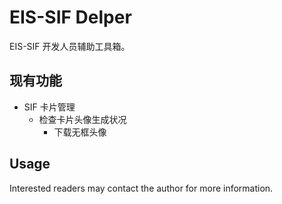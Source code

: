 # EIS-SIF Delper

EIS-SIF 开发人员辅助工具箱。

## 现有功能

* SIF 卡片管理
  * 检查卡片头像生成状况
    * 下载无框头像

## Usage

Interested readers may contact the author for more information.
